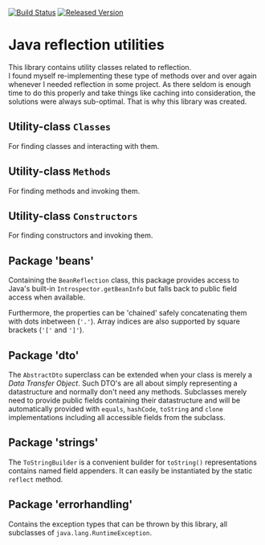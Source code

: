 [![Build Status][ci-img]][ci]
[![Released Version][maven-img]][maven]

# Java reflection utilities

This library contains utility classes related to reflection.  
I found myself re-implementing these type of methods over and over again 
whenever I needed reflection in some project.
As there seldom is enough time to do this properly and take things like caching
into consideration, the solutions were always sub-optimal.
That is why this library was created.

## Utility-class `Classes`

For finding classes and interacting with them.

## Utility-class `Methods`

For finding methods and invoking them.

## Utility-class `Constructors`

For finding constructors and invoking them.

## Package 'beans'

Containing the `BeanReflection` class, this package provides access to 
Java's built-in `Introspector.getBeanInfo` but falls back to public field access
when available.

Furthermore, the properties can be 'chained' safely concatenating them 
with dots inbetween (`'.'`). Array indices are also supported by square brackets (`'['` and `']'`).

## Package 'dto'

The `AbstractDto` superclass can be extended when your class is merely a *Data Transfer Object*.
Such DTO's are all about simply representing a datastructure and normally don't need any methods.
Subclasses merely need to provide public fields containing their datastructure
and will be automatically provided with `equals`, `hashCode`, `toString` and `clone`
implementations including all accessible fields from the subclass.

## Package 'strings'

The `ToStringBuilder` is a convenient builder for `toString()` representations 
contains named field appenders. It can easily be instantiated by the static `reflect` method.

## Package 'errorhandling'

Contains the exception types that can be thrown by this library,
all subclasses of `java.lang.RuntimeException`.


  [ci-img]: https://img.shields.io/travis/talsma-ict/reflection/master.svg
  [ci]: https://travis-ci.org/talsma-ict/reflection
  [maven-img]: https://img.shields.io/maven-central/v/nl.talsmasoftware/reflection.svg
  [maven]: http://search.maven.org/#search%7Cga%7C1%7Cg%3A%22nl.talsmasoftware%22%20AND%20a%3A%22reflection%22
